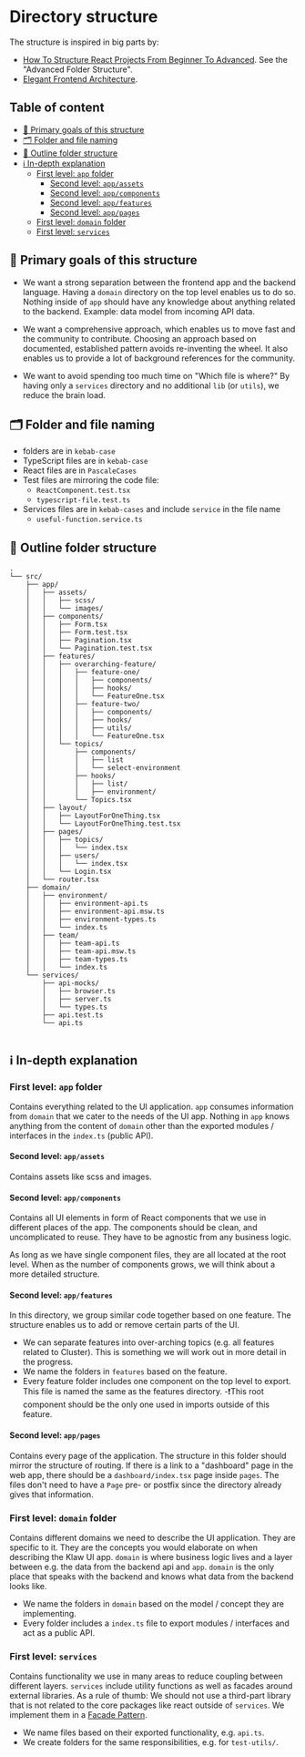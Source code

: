 # Directory structure

The structure is inspired in big parts by:

- [How To Structure React Projects From Beginner To Advanced](https://blog.webdevsimplified.com/2022-07/react-folder-structure/). See the "Advanced Folder Structure".
- [Elegant Frontend Architecture](https://michalzalecki.com/elegant-frontend-architecture/).

## Table of content

* [🏁️ Primary goals of this structure](#-primary-goals-of-this-structure)
* [🗂️ Folder and file naming](#-folder-and-file-naming)
* [💁 Outline folder structure](#-outline-folder-structure)
* [ℹ️ In-depth explanation](#-in-depth-explanation)
  + [First level: `app` folder](#first-level-app-folder)
    - [Second level: `app/assets`](#second-level-appassets)
    - [Second level: `app/components`](#second-level-appcomponents)
    - [Second level: `app/features`](#second-level-appfeatures)
    - [Second level: `app/pages`](#second-level-apppages)
  + [First level: `domain` folder](#first-level-domain-folder)
  + [First level: `services`](#first-level-services)

## 🏁️ Primary goals of this structure

- We want a strong separation between the frontend app and the backend language.
  Having a `domain` directory on the top level enables us to do so. Nothing inside of `app` should have any knowledge about anything related to the backend. Example: data model from incoming API data.

- We want a comprehensive approach, which enables us to move fast and the community to contribute.
  Choosing an approach based on documented, established pattern avoids re-inventing the wheel. It also enables us to provide a lot of background references for the community.

- We want to avoid spending too much time on "Which file is where?"
  By having only a `services` directory and no additional `lib` (or `utils`), we reduce the brain load.

## 🗂️ Folder and file naming

- folders are in `kebab-case`
- TypeScript files are in `kebab-case`
- React files are in `PascaleCases`
- Test files are mirroring the code file:
  - `ReactComponent.test.tsx`
  - `typescript-file.test.ts`
- Services files are in `kebab-cases` and include `service` in the file name
  - `useful-function.service.ts`

## 💁 Outline folder structure

```
.
└── src/
    ├── app/
    │   ├── assets/
    │   │   ├── scss/
    │   │   └── images/
    │   ├── components/
    │   │   ├── Form.tsx
    │   │   ├── Form.test.tsx
    │   │   ├── Pagination.tsx
    │   │   └── Pagination.test.tsx
    │   ├── features/
    │   │   ├── overarching-feature/
    │   │   │   ├── feature-one/
    │   │   │   │   ├── components/
    │   │   │   │   ├── hooks/
    │   │   │   │   └── FeatureOne.tsx
    │   │   │   ├── feature-two/
    │   │   │   │   ├── components/
    │   │   │   │   ├── hooks/
    │   │   │   │   ├── utils/
    │   │   │   │   └── FeatureOne.tsx
    │   │   └── topics/
    │   │       ├── components/
    │   │       │   ├── list
    │   │       │   └── select-environment
    │   │       ├── hooks/
    │   │       │   ├── list/
    │   │       │   ├── environment/
    │   │       └── Topics.tsx
    │   ├── layout/
    │   │   ├── LayoutForOneThing.tsx
    │   │   └── LayoutForOneThing.test.tsx
    │   ├── pages/
    │   │   ├── topics/
    │   │   │   └── index.tsx
    │   │   ├── users/
    │   │   │   └── index.tsx
    │   │   └── Login.tsx
    │   └── router.tsx
    ├── domain/
    │   ├── environment/
    │   │   ├── environment-api.ts
    │   │   ├── environment-api.msw.ts
    │   │   ├── environment-types.ts
    │   │   └── index.ts
    │   ├── team/
    │   │   ├── team-api.ts
    │   │   ├── team-api.msw.ts
    │   │   ├── team-types.ts
    │   │   └── index.ts
    └── services/
        ├── api-mocks/
        │   ├── browser.ts
        │   ├── server.ts
        │   └── types.ts
        ├── api.test.ts
        └── api.ts
        
```

## ℹ️ In-depth explanation

### First level: `app` folder

Contains everything related to the UI application. `app` consumes information from `domain` that we cater to the needs of the UI app.
Nothing in `app` knows anything from the content of `domain` other than the exported modules / interfaces in the `index.ts` (public API).

#### Second level: `app/assets`

Contains assets like scss and images.

#### Second level: `app/components`

Contains all UI elements in form of React components that we use in different places of the app. The components should be clean, and uncomplicated to reuse. They have to be agnostic from any business logic.

As long as we have single component files, they are all located at the root level. When as the number of components grows, we will think about a more detailed structure.

#### Second level: `app/features`

In this directory, we group similar code together based on one feature. The structure enables us to add or remove certain parts of the UI.

- We can separate features into over-arching topics (e.g. all features related to Cluster). This is something we will work out in more detail in the progress.
- We name the folders in `features` based on the feature.
- Every feature folder includes one component on the top level to export. This file is named the same as the features directory.
  -❗This root component should be the only one used in imports outside of this feature.


#### Second level: `app/pages`

Contains every page of the application. The structure in this folder should mirror the structure of routing. If there is a link to a "dashboard" page in the web app, there should be a `dashboard/index.tsx` page inside `pages`. The files don't need to have a `Page` pre- or postfix since the directory already gives that information.


### First level: `domain` folder

Contains different domains we need to describe the UI application. They are specific to it. They are the concepts you would elaborate on when describing the Klaw UI app.
`domain` is where business logic lives and a layer between e.g. the data from the backend api and `app`. `domain` is the only place that speaks with the backend and knows what data from the backend looks like.

- We name the folders in `domain` based on the model / concept they are implementing.
- Every folder includes a `index.ts` file to export modules / interfaces and act as a public API.


### First level: `services`

Contains functionality we use in many areas to reduce coupling between different layers. `services` include utility functions as well as facades around external libraries. As a rule of thumb: We should not use a third-part library that is not related to the core packages like react outside of `services`. We implement them in a [Facade Pattern](https://blog.webdevsimplified.com/2022-07/facade-pattern/).

- We name files based on their exported functionality, e.g. `api.ts`.
- We create folders for the same responsibilities, e.g. for `test-utils/`.





